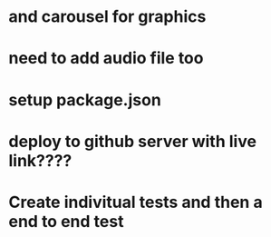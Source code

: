 

# and carousel for graphics
# need to add audio file too
# setup package.json
# deploy to github server with live link????
#











# Create indivitual tests and then a end to end test
